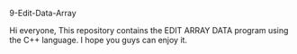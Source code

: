 9-Edit-Data-Array

Hi everyone, This repository contains the EDIT ARRAY DATA program using the C++ language. I hope you guys can enjoy it.
